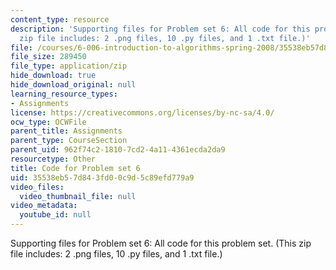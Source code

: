 ```yaml
---
content_type: resource
description: 'Supporting files for Problem set 6: All code for this problem set. (This
  zip file includes: 2 .png files, 10 .py files, and 1 .txt file.)'
file: /courses/6-006-introduction-to-algorithms-spring-2008/35538eb57d843fd00c9d5c89efd779a9_ps6_all.zip
file_size: 289450
file_type: application/zip
hide_download: true
hide_download_original: null
learning_resource_types:
- Assignments
license: https://creativecommons.org/licenses/by-nc-sa/4.0/
ocw_type: OCWFile
parent_title: Assignments
parent_type: CourseSection
parent_uid: 962f74c2-1810-7cd2-4a11-4361ecda2da9
resourcetype: Other
title: Code for Problem set 6
uid: 35538eb5-7d84-3fd0-0c9d-5c89efd779a9
video_files:
  video_thumbnail_file: null
video_metadata:
  youtube_id: null
---
```

Supporting files for Problem set 6: All code for this problem set. (This zip file includes: 2 .png files, 10 .py files, and 1 .txt file.)